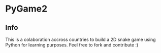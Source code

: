 # PyGame2

## Info
This is a colaboration accross countries to build a 2D snake game using Python for learning purposes.
Feel free to fork and contribute :)
